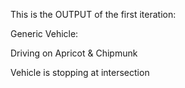 This is the OUTPUT of the first iteration:

Generic Vehicle:

Driving on Apricot & Chipmunk

Vehicle is stopping at intersection
